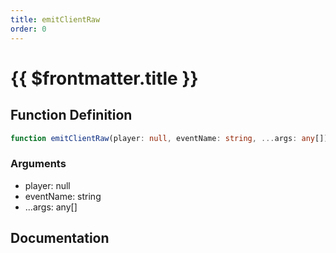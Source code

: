 ```yaml
---
title: emitClientRaw
order: 0
---
```


# {{ $frontmatter.title }}

## Function Definition

```ts
function emitClientRaw(player: null, eventName: string, ...args: any[]): void;
```

### Arguments

* player: null
* eventName: string
* ...args: any[]

## Documentation

<!--@include: ./parts/emitClientRaw.md-->
